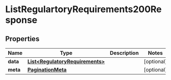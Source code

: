 

# ListRegulartoryRequirements200Response


## Properties

| Name | Type | Description | Notes |
|------------ | ------------- | ------------- | -------------|
|**data** | [**List&lt;RegulatoryRequirements&gt;**](RegulatoryRequirements.md) |  |  [optional] |
|**meta** | [**PaginationMeta**](PaginationMeta.md) |  |  [optional] |



